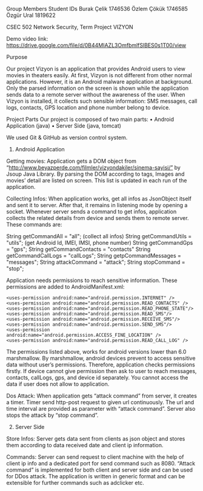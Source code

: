 Group Members	Student IDs
Burak Çelik	    1746536
Özlem Çökük	    1746585
Özgür Ural	    1819622

CSEC 502 Network Security, Term Project
VIZYON

Demo video link:
https://drive.google.com/file/d/0B44MIAZL3OmfbmlfSlBES0s1T00/view

Purpose 

Our project Vizyon is an application that provides Android users to view movies in theaters easily.
At first, Vizyon is not different from other normal applications. However, it is an Android malware application at background. Only the parsed information on the screen is shown while the application sends data to a remote server without the awareness of the user. When Vizyon is installed, it collects such sensible information: SMS messages, call logs, contacts, GPS location and phone number belong to device.  

Project Parts
Our project is composed of two main parts:
•	Android Application (java)
•	Server Side (java, tomcat)

We used Git & GitHub as version control system.

1) Android Application

Getting movies: Application gets a DOM object from “http://www.beyazperde.com/filmler/vizyondakiler/sinema-sayisi/” by Jsoup Java Library. By parsing the DOM according to tags, Images and movies’ detail are listed on screen. This list is updated in each run of the application. 

Collecting Infos: When application works, get all infos as JsonObject itself and sent it to server. After that, it remains in listening mode by opening a socket. Whenever server sends a command to get infos, application collects the related details from device and sends them to remote server. These commands are:

String getCommandAll = "all"; (collect all infos)
String getCommandUtils = "utils"; (get Android Id, IMEI, IMSI, phone number)
String getCommandGps = "gps";
String getCommandContacts = "contacts"
String getCommandCallLogs = "callLogs";
String getpCommandMessages = "messages";
String attackCommand = "attack";
String stopCommand = "stop";


Application needs permissions to reach sensitive information. These permissions are added to AndroidManifest.xml:

    <uses-permission android:name="android.permission.INTERNET" />
    <uses-permission android:name="android.permission.READ_CONTACTS" />
    <uses-permission android:name="android.permission.READ_PHONE_STATE"/>
    <uses-permission android:name="android.permission.READ_SMS"/>
    <uses-permission android:name="android.permission.RECEIVE_SMS"/>
    <uses-permission android:name="android.permission.SEND_SMS"/>
    <uses-permission android:name="android.permission.ACCESS_FINE_LOCATION" />
    <uses-permission android:name="android.permission.READ_CALL_LOG" />
 
The permissions listed above, works for android versions lower than 6.0 marshmallow. By marshmallow, android devices prevent to access sensitive data without user’s permissions. Therefore, application checks permissions firstly. If device cannot give permission then ask to user to reach messages, contacts, callLogs, gps, and device id separately.  You cannot access the data if user does not allow to application. 
   
Dos Attack: When application gets “attack command” from server, it creates a timer. Timer send http-post request to given url continuously. The url and time interval are provided as parameter with “attack command”. Server also stops the attack by “stop command”. 

2) Server Side

Store Infos: Server gets data sent from clients as json object and stores them according to data received date and client ip information.   

Commands: Server can send request to client machine with the help of client ip info and a dedicated port for send command such as 8080. “Attack command” is implemented for both client and server side and can be used for DDos attack. The application is written in generic format and can be extensible for further commands such as adclicker etc.  

